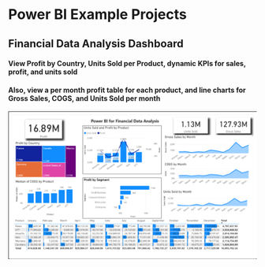 # Power BI Example Projects

## Financial Data Analysis Dashboard
#### View Profit by Country, Units Sold per Product, dynamic KPIs for sales, profit, and units sold <br>
#### Also, view a per month profit table for each product, and line charts for Gross Sales, COGS, and Units Sold per month
![](images/FinanceReport.png)
